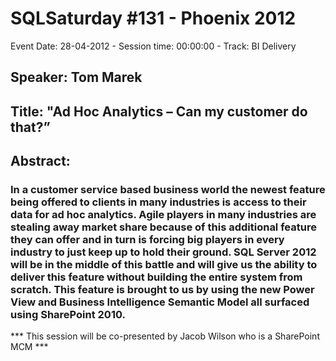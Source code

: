 # SQLSaturday #131 - Phoenix 2012
Event Date: 28-04-2012 - Session time: 00:00:00 - Track: BI Delivery
## Speaker: Tom Marek
## Title: "Ad Hoc Analytics – Can my customer do that?”
## Abstract:
### In a customer service based business world the newest feature being offered to clients in many industries is access to their data for ad hoc analytics.  Agile players in many industries are stealing away market share because of this additional feature they can offer and in turn is forcing big players in every industry to just keep up to hold their ground.  SQL Server 2012 will be in the middle of this battle and will give us the ability to deliver this feature without building the entire system from scratch.  This feature is brought to us by using the new Power View and Business Intelligence Semantic Model all surfaced using SharePoint 2010. 

*** This session will be co-presented by Jacob Wilson who is a SharePoint MCM ***
